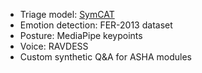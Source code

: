 - Triage model: [SymCAT](https://www.symcat.com)
- Emotion detection: FER-2013 dataset
- Posture: MediaPipe keypoints
- Voice: RAVDESS
- Custom synthetic Q&A for ASHA modules
